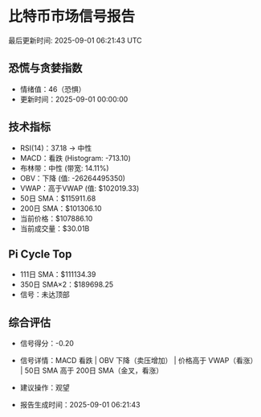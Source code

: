 # 比特币市场信号报告

最后更新时间: 2025-09-01 06:21:43 UTC

## 恐慌与贪婪指数
- 情绪值：46（恐惧）
- 更新时间：2025-09-01 00:00:00

## 技术指标
- RSI(14)：37.18 → 中性
- MACD：看跌 (Histogram: -713.10)
- 布林带：中性 (带宽: 14.11%)
- OBV：下降 (值: -26264495350)
- VWAP：高于VWAP (值: $102019.33)
- 50日 SMA：$115911.68
- 200日 SMA：$101306.10
- 当前价格：$107886.10
- 当前成交量：$30.01B

## Pi Cycle Top
- 111日 SMA：$111134.39
- 350日 SMA×2：$189698.25
- 信号：未达顶部

## 综合评估
- 信号得分：-0.20
- 信号详情：MACD 看跌 | OBV 下降（卖压增加） | 价格高于 VWAP（看涨） | 50日 SMA 高于 200日 SMA（金叉，看涨）
- 建议操作：观望

- 报告生成时间：2025-09-01 06:21:43